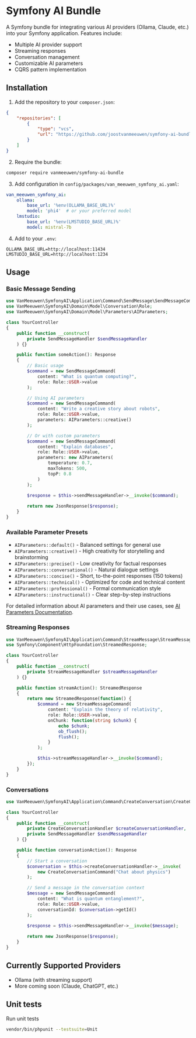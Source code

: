 # Symfony AI Bundle

A Symfony bundle for integrating various AI providers (Ollama, Claude, etc.) into your Symfony application. Features include:
- Multiple AI provider support
- Streaming responses
- Conversation management
- Customizable AI parameters
- CQRS pattern implementation

## Installation

1. Add the repository to your `composer.json`:
```json
{
    "repositories": [
        {
            "type": "vcs",
            "url": "https://github.com/joostvanmeeuwen/symfony-ai-bundle.git"
        }
    ]
}
```

2. Require the bundle:
```bash
composer require vanmeeuwen/symfony-ai-bundle
```

3. Add configuration in `config/packages/van_meeuwen_symfony_ai.yaml`:
```yaml
van_meeuwen_symfony_ai:
    ollama:
        base_url: '%env(OLLAMA_BASE_URL)%'
        model: 'phi4'  # or your preferred model
    lmstudio:
        base_url: '%env(LMSTUDIO_BASE_URL)%'
        model: mistral-7b
```

4. Add to your `.env`:
```
OLLAMA_BASE_URL=http://localhost:11434
LMSTUDIO_BASE_URL=http://localhost:1234
```

## Usage

### Basic Message Sending

```php
use VanMeeuwen\SymfonyAI\Application\Command\SendMessage\SendMessageCommand;
use VanMeeuwen\SymfonyAI\Domain\Model\Conversation\Role;
use VanMeeuwen\SymfonyAI\Domain\Model\Parameters\AIParameters;

class YourController
{
    public function __construct(
        private SendMessageHandler $sendMessageHandler
    ) {}

    public function someAction(): Response
    {
        // Basic usage
        $command = new SendMessageCommand(
            content: "What is quantum computing?",
            role: Role::USER->value
        );

        // Using AI parameters
        $command = new SendMessageCommand(
            content: "Write a creative story about robots",
            role: Role::USER->value,
            parameters: AIParameters::creative()
        );

        // Or with custom parameters
        $command = new SendMessageCommand(
            content: "Explain databases",
            role: Role::USER->value,
            parameters: new AIParameters(
                temperature: 0.7,
                maxTokens: 500,
                topP: 0.8
            )
        );

        $response = $this->sendMessageHandler->__invoke($command);
        
        return new JsonResponse($response);
    }
}
```

### Available Parameter Presets

- `AIParameters::default()` - Balanced settings for general use
- `AIParameters::creative()` - High creativity for storytelling and brainstorming
- `AIParameters::precise()` - Low creativity for factual responses
- `AIParameters::conversational()` - Natural dialogue settings
- `AIParameters::concise()` - Short, to-the-point responses (150 tokens)
- `AIParameters::technical()` - Optimized for code and technical content
- `AIParameters::professional()` - Formal communication style
- `AIParameters::instructional()` - Clear step-by-step instructions

For detailed information about AI parameters and their use cases, see [AI Parameters Documentation](docs/ai-parameters.md).


### Streaming Responses

```php
use VanMeeuwen\SymfonyAI\Application\Command\StreamMessage\StreamMessageCommand;
use Symfony\Component\HttpFoundation\StreamedResponse;

class YourController
{
    public function __construct(
        private StreamMessageHandler $streamMessageHandler
    ) {}

    public function streamAction(): StreamedResponse
    {
        return new StreamedResponse(function() {
            $command = new StreamMessageCommand(
                content: "Explain the theory of relativity",
                role: Role::USER->value,
                onChunk: function(string $chunk) {
                    echo $chunk;
                    ob_flush();
                    flush();
                }
            );

            $this->streamMessageHandler->__invoke($command);
        });
    }
}
```

### Conversations

```php
use VanMeeuwen\SymfonyAI\Application\Command\CreateConversation\CreateConversationCommand;

class YourController
{
    public function __construct(
        private CreateConversationHandler $createConversationHandler,
        private SendMessageHandler $sendMessageHandler
    ) {}

    public function conversationAction(): Response
    {
        // Start a conversation
        $conversation = $this->createConversationHandler->__invoke(
            new CreateConversationCommand("Chat about physics")
        );

        // Send a message in the conversation context
        $message = new SendMessageCommand(
            content: "What is quantum entanglement?",
            role: Role::USER->value,
            conversationId: $conversation->getId()
        );

        $response = $this->sendMessageHandler->__invoke($message);
        
        return new JsonResponse($response);
    }
}
```

## Currently Supported Providers

- Ollama (with streaming support)
- More coming soon (Claude, ChatGPT, etc.)

## Unit tests

Run unit tests
```bash
vendor/bin/phpunit --testsuite=Unit
```